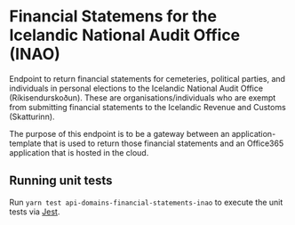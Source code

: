 # Financial Statemens for the Icelandic National Audit Office (INAO)

Endpoint to return financial statements for cemeteries, political parties, and individuals in personal elections to the Icelandic National Audit Office (Ríkisendurskoðun). These are organisations/individuals who are exempt from submitting financial statements to the Icelandic Revenue and Customs (Skatturinn).

The purpose of this endpoint is to be a gateway between an application-template that is used to return those financial statements and an Office365 application that is hosted in the cloud.

## Running unit tests

Run `yarn test api-domains-financial-statements-inao` to execute the unit tests via [Jest](https://jestjs.io).
